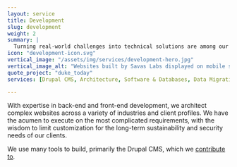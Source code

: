 ```yaml
---
layout: service
title: Development
slug: development
weight: 2
summary: |
  Turning real-world challenges into technical solutions are among our favorite activities amidst the beakers and bunsen burners in the Savas lab. Developing novel functionality that is right-fit for our client's needs drives our creative spirit.
icon: "development-icon.svg"
vertical_image: "/assets/img/services/development-hero.jpg"
vertical_image_alt: "Websites built by Savas Labs displayed on mobile screens"
quote_project: "duke_today"
services: [Drupal CMS, Architecture, Software & Databases, Data Migration, E-Commerce, Performance Optimization, Automated Testing, Security]

---
```


With expertise in back-end and front-end development, we architect complex websites across a variety of industries and client profiles. We have the acumen to execute on the most complicated requirements, with the wisdom to limit customization for the long-term sustainability and security needs of our clients.

We use many tools to build, primarily the Drupal CMS, which we [contribute to](https://www.drupal.org/savas-labs).